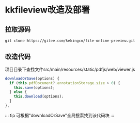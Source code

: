 # kkfileview改造及部署

## 拉取源码

```shell
git clone https://gitee.com/kekingcn/file-online-preview.git
```

## 改造代码

项目目录下查找文件src/main/resources/static/pdfjs/web/viewer.js


```js
downloadOrSave(options) {
  if (this.pdfDocument?.annotationStorage.size > 0) {
    this.save(options);
  } else {
    this.download(options);
  }
},

```
::: tip
可根据"downloadOrSave"全局搜索找到该代码块
:::


